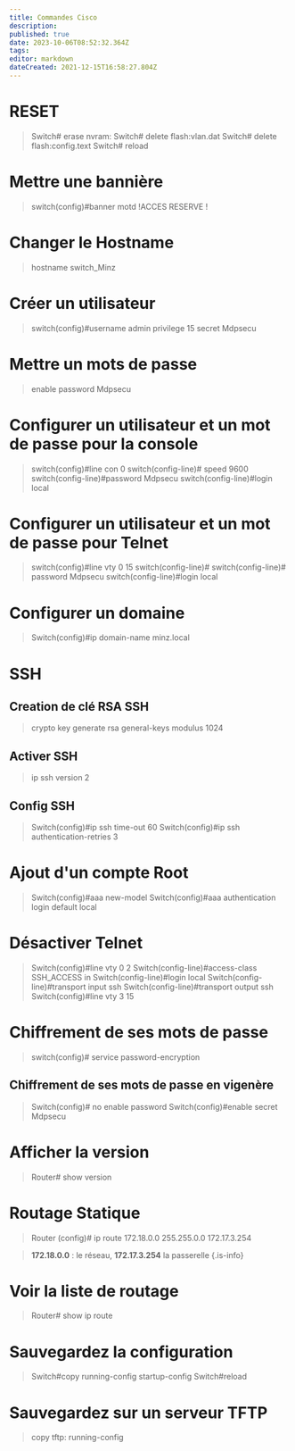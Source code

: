 ```yaml
---
title: Commandes Cisco
description: 
published: true
date: 2023-10-06T08:52:32.364Z
tags: 
editor: markdown
dateCreated: 2021-12-15T16:58:27.804Z
---
```


# RESET
> Switch# erase nvram:
Switch# delete flash:vlan.dat
Switch# delete flash:config.text
Switch# reload

# Mettre une bannière
> switch(config)#banner motd !ACCES RESERVE ! 

# Changer le Hostname
> hostname switch_Minz

# Créer un utilisateur
> switch(config)#username admin privilege 15 secret Mdpsecu

# Mettre un mots de passe
> enable password Mdpsecu

# Configurer un utilisateur et un mot de passe pour la console
> switch(config)#line con 0
switch(config-line)# speed 9600
switch(config-line)#password Mdpsecu
switch(config-line)#login local

# Configurer un utilisateur et un mot de passe pour Telnet
> switch(config)#line vty 0 15
switch(config-line)#
switch(config-line)# password Mdpsecu
switch(config-line)#login local

# Configurer un domaine
> Switch(config)#ip domain-name minz.local

# SSH
## Creation de clé RSA SSH
> crypto key generate rsa general-keys modulus 1024
## Activer SSH
>ip ssh version 2
## Config SSH
> Switch(config)#ip ssh time-out 60
Switch(config)#ip ssh authentication-retries 3 

# Ajout d'un compte Root
> Switch(config)#aaa new-model
Switch(config)#aaa authentication login default local

# Désactiver Telnet
> Switch(config)#line vty 0 2
Switch(config-line)#access-class SSH_ACCESS in 
Switch(config-line)#login local
Switch(config-line)#transport input ssh
Switch(config-line)#transport output ssh
Switch(config)#line vty 3 15 


# Chiffrement de ses mots de passe
> switch(config)# service password-encryption

## Chiffrement de ses mots de passe en vigenère
> Switch(config)# no enable password 
Switch(config)#enable secret Mdpsecu

# Afficher la version
> Router# show version

# Routage Statique
> Router (config)# ip route 172.18.0.0 255.255.0.0 172.17.3.254

> **172.18.0.0** : le réseau, **172.17.3.254** la passerelle
{.is-info}

# Voir la liste de routage
> Router# show ip route

# Sauvegardez la configuration
> Switch#copy running-config startup-config 
Switch#reload

# Sauvegardez sur un serveur TFTP
> copy tftp: running-config

